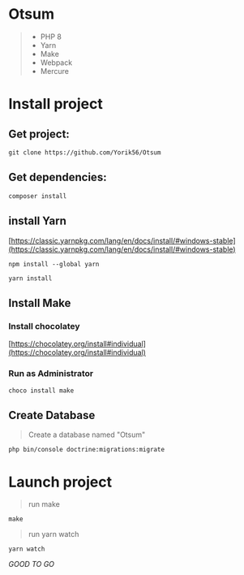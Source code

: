 # Otsum

> - PHP 8
> - Yarn
> - Make
> - Webpack
> - Mercure

# Install project

## Get project: 

`git clone https://github.com/Yorik56/Otsum`

## Get dependencies: 
`composer install`

## install Yarn
[https://classic.yarnpkg.com/lang/en/docs/install/#windows-stable](https://classic.yarnpkg.com/lang/en/docs/install/#windows-stable)

`npm install --global yarn` 

`yarn install`

## Install Make

### Install chocolatey
[https://chocolatey.org/install#individual](https://chocolatey.org/install#individual)

### Run as Administrator
`choco install make`

## Create Database
>Create a database named "Otsum"

`php bin/console doctrine:migrations:migrate`

# Launch project

> run make 

`make`

> run yarn watch 

`yarn watch`

*GOOD TO GO*
